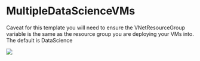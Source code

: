 # MultipleDataScienceVMs

Caveat for this template you will need to ensure the VNetResourceGroup variable is the same as the resource group you are deploying your VMs into. The default is DataScience

<a href="https://portal.azure.com/#create/Microsoft.Template/uri/https%3A%2F%2Fraw.githubusercontent.com/paulhakim/MultipleDataScienceVMs/master/azuredeploy.json" target="_blank">
    <img src="http://azuredeploy.net/deploybutton.png"/>
</a>


